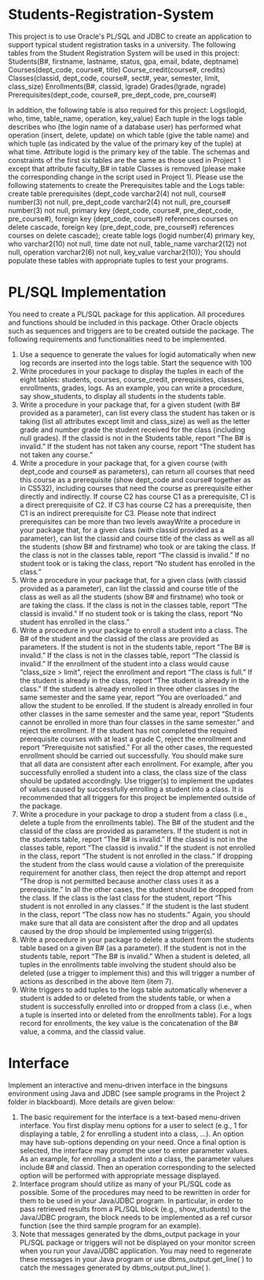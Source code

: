 # Students-Registration-System
This project is to use Oracle's PL/SQL and JDBC to create an application to support typical student registration tasks in a university.
The following tables from the Student Registration System will be used in this project:
Students(B#, firstname, lastname, status, gpa, email, bdate, deptname) Courses(dept_code, course#, title)
Course_credit(course#, credits)
Classes(classid, dept_code, course#, sect#, year, semester, limit, class_size) Enrollments(B#, classid, lgrade)
Grades(lgrade, ngrade)
Prerequisites(dept_code, course#, pre_dept_code, pre_course#)

In addition, the following table is also required for this project:
Logs(logid, who, time, table_name, operation, key_value)
Each tuple in the logs table describes who (the login name of a database user) has performed what operation (insert, delete, update) on which table (give the table name) and which tuple (as indicated by the value of the primary key of the tuple) at what time. Attribute logid is the primary key of the table.
The schemas and constraints of the first six tables are the same as those used in Project 1 except that attribute faculty_B# in table Classes is removed (please make the corresponding change in the script used in Project 1). Please use the following statements to create the Prerequisites table and the Logs table:
create table prerequisites (dept_code varchar2(4) not null,
course# number(3) not null, pre_dept_code varchar2(4) not null,
pre_course# number(3) not null,
primary key (dept_code, course#, pre_dept_code, pre_course#),
foreign key (dept_code, course#) references courses on delete cascade,
foreign key (pre_dept_code, pre_course#) references courses on delete cascade);
create table logs (logid number(4) primary key, who varchar2(10) not null, time date not null, table_name varchar2(12) not null, operation varchar2(6) not null, key_value varchar2(10));
You should populate these tables with appropriate tuples to test your programs.

#   PL/SQL Implementation
        
You need to create a PL/SQL package for this application. All procedures and functions should be included in this package. Other Oracle objects such as sequences and triggers are to be created outside the package. The following requirements and functionalities need to be implemented.
1. Use a sequence to generate the values for logid automatically when new log records are inserted into the logs table. Start the sequence with 100
2. Write procedures in your package to display the tuples in each of the eight tables: students, courses, course_credit, prerequisites, classes, enrollments, grades, logs. As an example, you can write a procedure, say show_students, to display all students in the students table.
3. Write a procedure in your package that, for a given student (with B# provided as a parameter), can list every class the student has taken or is taking (list all attributes except limit and class_size) as well as the letter grade and number grade the student received for the class (including null grades). If the classid is not in the Students table, report “The B# is invalid.” If the student has not taken any course, report “The student has not taken any course.”
4. Write a procedure in your package that, for a given course (with dept_code and course# as parameters), can return all courses that need this course as a prerequisite (show dept_code and course# together as in CS532), including courses that need the course as prerequisite either directly and indirectly. If course C2 has course C1 as a prerequisite, C1 is a direct prerequisite of C2. If C3 has course C2 has a prerequisite, then C1 is an indirect prerequisite for C3. Please note that indirect prerequisites can be more than two levels awayWrite a procedure in your package that, for a given class (with classid provided as a parameter), can list the classid and course title of the class as well as all the students (show B# and firstname) who took or are taking the class. If the class is not in the classes table, report “The classid is invalid.” If no student took or is taking the class, report “No student has enrolled in the class.”
5. Write a procedure in your package that, for a given class (with classid provided as a parameter), can list the classid and course title of the class as well as all the students (show B# and firstname) who took or are taking the class. If the class is not in the classes table, report “The classid is invalid.” If no student took or is taking the class, report “No student has enrolled in the class.”
6. Write a procedure in your package to enroll a student into a class. The B# of the student and the classid of the class are provided as parameters. If the student is not in the students table, report “The B# is invalid.” If the class is not in the classes table, report “The classid is invalid.” If the enrollment of the student into a class would cause “class_size > limit”, reject the enrollment and report “The class is full.” If the student is already in the class, report “The student is already in the class.” If the student is already enrolled in three other classes in the same semester and the same year, report “You are overloaded.” and allow the student to be enrolled. If the student is already enrolled in four other classes in the same semester and the same year, report “Students cannot be enrolled in more than four classes in the same semester.” and reject the enrollment. If the student has not completed the required prerequisite courses with at least a grade C, reject the enrollment and report “Prerequisite not satisfied.” For all the other cases, the requested enrollment should be carried out successfully. You should make sure that all data are consistent after each enrollment. For example, after you successfully enrolled a student into a class, the class size of the class should be updated accordingly. Use trigger(s) to implement the updates of values caused by successfully enrolling a student into a class. It is recommended that all triggers for this project be implemented outside of the package.
7. Write a procedure in your package to drop a student from a class (i.e., delete a tuple from the enrollments table). The B# of the student and the classid of the class are provided as parameters. If the student is not in the students table, report “The B# is invalid.” If the classid is not in the classes table, report “The classid is invalid.” If the student is not enrolled in the class, report “The student is not enrolled in the class.” If dropping the student from the class would cause a violation of the prerequisite requirement for another class, then reject the drop attempt and report “The drop is not permitted because another class uses it as a prerequisite.” In all the other cases, the student should be dropped from the class. If the class is the last class for the student, report “This student is
not enrolled in any classes.” If the student is the last student in the class, report “The class now has no students.” Again, you should make sure that all data are consistent after the drop and all updates caused by the drop should be implemented using trigger(s).
8. Write a procedure in your package to delete a student from the students table based on a given B# (as a parameter). If the student is not in the students table, report “The B# is invalid.” When a student is deleted, all tuples in the enrollments table involving the student should also be deleted (use a trigger to implement this) and this will trigger a number of actions as described in the above item (item 7).
9. Write triggers to add tuples to the logs table automatically whenever a student is added to or deleted from the students table, or when a student is successfully enrolled into or dropped from a class (i.e., when a tuple is inserted into or deleted from the enrollments table). For a logs record for enrollments, the key value is the concatenation of the B# value, a comma, and the classid value.

#   Interface
Implement an interactive and menu-driven interface in the bingsuns environment using Java and JDBC (see sample programs in the Project 2 folder in blackboard). More details are given below:
1. The basic requirement for the interface is a text-based menu-driven interface. You first display menu options for a user to select (e.g., 1 for displaying a table, 2 for enrolling a student into a class, ...). An option may have sub-options depending on your need. Once a final option is selected, the interface may prompt the user to enter parameter values. As an example, for enrolling a student into a class, the parameter values include B# and classid. Then an operation corresponding to the selected option will be performed with appropriate message displayed.
2. Interface program should utilize as many of your PL/SQL code as possible. Some of the procedures may need to be rewritten in order for them to be used in your Java/JDBC program. In particular, in order to pass retrieved results from a PL/SQL block (e.g., show_students) to the Java/JDBC program, the block needs to be implemented as a ref cursor function (see the third sample program for an example).
3. Note that messages generated by the dbms_output package in your PL/SQL package or triggers will not be displayed on your monitor screen when you run your Java/JDBC application. You may need to regenerate these messages in your Java program or use dbms_output.get_line( ) to catch the messages generated by dbms_output.put_line( ).
